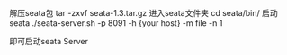 解压seata包
tar -zxvf seata-1.3.tar.gz
进入seata文件夹
cd seata/bin/
启动seata
./seata-server.sh -p 8091 -h {your host} -m file -n 1

即可启动seata Server